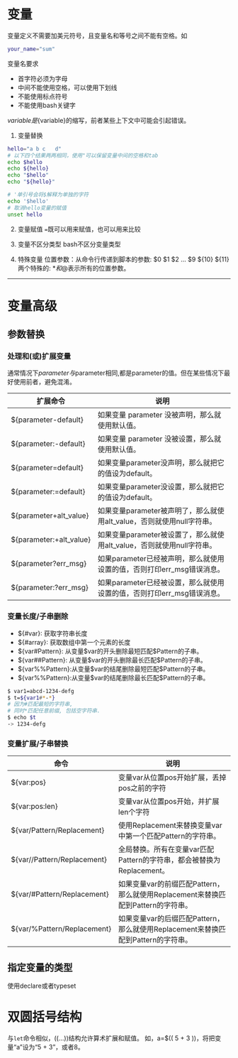 # 变量
变量定义不需要加美元符号，且变量名和等号之间不能有空格。如
```bash
your_name="sum"
```
变量名要求
- 首字符必须为字母
- 中间不能使用空格，可以使用下划线
- 不能使用标点符号
- 不能使用bash关键字

$variable是${variable}的缩写，前者某些上下文中可能会引起错误。

1. 变量替换

```bash
hello="a b c   d"
# 以下四个结果两两相同，使用"可以保留变量中间的空格和tab
echo $hello
echo ${hello}
echo "$hello"
echo "${hello}"

# '单引号会将$解释为单独的字符
echo '$hello'
# 取消hello变量的赋值
unset hello
```

2. 变量赋值
`=`既可以用来赋值，也可以用来比较

3. 变量不区分类型
bash不区分变量类型

4. 特殊变量
位置参数：从命令行传递到脚本的参数: $0 $1 $2 ... $9 ${10} ${11}
两个特殊的: $*和$@表示所有的位置参数。

-----
# 变量高级

## 参数替换
### 处理和(或)扩展变量
通常情况下${parameter}与$parameter相同,都是parameter的值。但在某些情况下最好使用前者，避免混淆。

扩展命令 | 说明 
----- | ----
${parameter-default}|	如果变量 parameter 没被声明，那么就使用默认值。
${parameter:-default}|	如果变量 parameter 没被设置，那么就使用默认值。
${parameter=default}|	如果变量parameter没声明，那么就把它的值设为default。
${parameter:=default}|	如果变量parameter没设置，那么就把它的值设为default。
${parameter+alt_value}|	如果变量parameter被声明了，那么就使用alt_value，否则就使用null字符串。
${parameter:+alt_value}|	如果变量parameter被设置了，那么就使用alt_value，否则就使用null字符串。
${parameter?err_msg}|	如果parameter已经被声明，那么就使用设置的值，否则打印err_msg错误消息。
${parameter:?err_msg}|	如果parameter已经被设置，那么就使用设置的值，否则打印err_msg错误消息。 

### 变量长度/子串删除
- ${#var}: 获取字符串长度
- ${#array}: 获取数组中第一个元素的长度
- ${var#Pattern}: 从变量$var的开头删除最短匹配$Pattern的子串。
- ${var##Pattern}: 从变量$var的开头删除最长匹配$Pattern的子串。
- ${var%%Pattern}:从变量$var的结尾删除最短匹配$Pattern的子串。
- ${var%%Pattern}:从变量$var的结尾删除最长匹配$Pattern的子串。
```bash
$ var1=abcd-1234-defg
$ t=${var1#*-*}
# 因为#匹配最短的字符串,
# 同时*匹配任意前缀, 包括空字符串.
$ echo $t
-> 1234-defg
```

### 变量扩展/子串替换
命令 | 说明 
---- | ----
${var:pos} | 变量var从位置pos开始扩展，丢掉pos之前的字符
${var:pos:len} | 变量var从位置pos开始，并扩展len个字符
${var/Pattern/Replacement} |使用Replacement来替换变量var中第一个匹配Pattern的字符串。
${var//Pattern/Replacement} | 全局替换。所有在变量var匹配Pattern的字符串，都会被替换为Replacement。
${var/#Pattern/Replacement} | 如果变量var的前缀匹配Pattern，那么就使用Replacement来替换匹配到Pattern的字符串。 
${var/%Pattern/Replacement} | 如果变量var的后缀匹配Pattern，那么就使用Replacement来替换匹配到Pattern的字符串。

## 指定变量的类型
使用declare或者typeset

# 双圆括号结构
与`let`命令相似，((...))结构允许算术扩展和赋值。 如，a=$(( 5 + 3 ))，将把变量“a”设为“5 + 3”，或者8。
